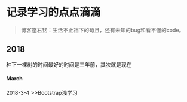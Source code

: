 #  记录学习的点点滴滴

> 博客座右铭：生活不止裆下的苟且，还有未知的bug和看不懂的code。

## 2018
种下一棵树的时间最好的时间是三年前，其次就是现在

#### March
2018-3-4  >>Bootstrap浅学习



